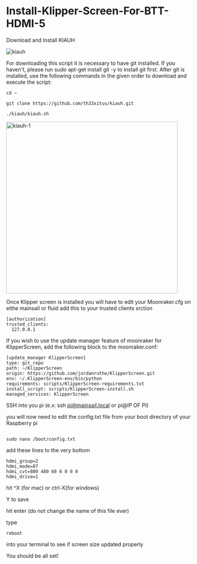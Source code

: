 


# Install-Klipper-Screen-For-BTT-HDMI-5



Download and Install KIAUH

![kiauh](https://user-images.githubusercontent.com/39313169/190039394-ad41a125-108e-47f9-a148-03001d4f53d2.png)


For downloading this script it is necessary to have git installed.
If you haven't, please run sudo apt-get install git -y to install git first.
After git is installed, use the following commands in the given order to download and execute the script:

```shell
cd ~

git clone https://github.com/th33xitus/kiauh.git

./kiauh/kiauh.sh
```

<img width="462" alt="kiauh-1" src="https://user-images.githubusercontent.com/39313169/190041543-41b79e28-c515-4c75-9fb5-89bc80af5064.png">



Once Klipper screen is installed you will have to edit your Moonraker.cfg on eithe mainsail or fluid 
add this to your trusted clients srction
```shell
[authorization]
trusted_clients:
  127.0.0.1
  ```
  
  If you wish to use the update manager feature of moonraker for KlipperScreen, add the following block to the moonraker.conf:

```shell
[update_manager KlipperScreen]
type: git_repo
path: ~/KlipperScreen
origin: https://github.com/jordanruthe/KlipperScreen.git
env: ~/.KlipperScreen-env/bin/python
requirements: scripts/KlipperScreen-requirements.txt
install_script: scripts/KlipperScreen-install.sh
managed_services: KlipperScreen
```

SSH into you pi (e.x: ssh pi@mainsail.local or pi@IP OF PI)

you will now need to edit the config.txt file from your boot directory of your Raspberry pi 

```shell

sudo nano /boot/config.txt
```

add these lines to the very bottom
```shell
hdmi_group=2
hdmi_mode=87
hdmi_cvt=800 480 60 6 0 0 0
hdmi_drive=1
```
hit ^X (for mac) or ctrl-X(for windows) 

Y to save

hit enter (do not change the name of this file ever)

type

```shell
reboot 

```
into your terminal to see if screen size updated properly

You should be all set!
